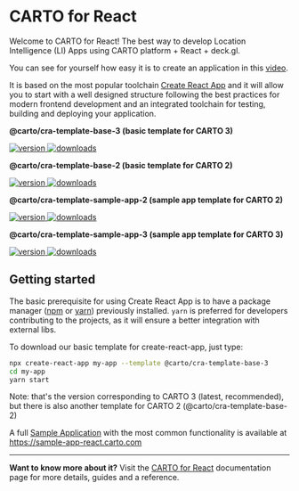 # CARTO for React

Welcome to CARTO for React! The best way to develop Location Intelligence (LI) Apps using CARTO platform + React + deck.gl.

You can see for yourself how easy it is to create an application in this [video](https://www.youtube.com/watch?v=G_BeSZPD2EQ).

It is based on the most popular toolchain [Create React App](https://github.com/facebook/create-react-app) and it will allow you to start with a well designed structure following the best practices for modern frontend development and an integrated toolchain for testing, building and deploying your application.

**@carto/cra-template-base-3 (basic template for CARTO 3)**

<a href="https://npmjs.org/package/@carto/cra-template-base-3">
  <img src="https://img.shields.io/npm/v/@carto/cra-template-base-3.svg?style=flat-square" alt="version" />
</a>

<a href="https://npmjs.org/package/@carto/cra-template-base-3">
  <img src="https://img.shields.io/npm/dt/@carto/cra-template-base-3.svg?style=flat-square" alt="downloads" />
</a>

**@carto/cra-template-base-2 (basic template for CARTO 2)**

<a href="https://npmjs.org/package/@carto/cra-template-base-2">
  <img src="https://img.shields.io/npm/v/@carto/cra-template-base-2.svg?style=flat-square" alt="version" />
</a>

<a href="https://npmjs.org/package/@carto/cra-template-base-2">
  <img src="https://img.shields.io/npm/dt/@carto/cra-template-base-2.svg?style=flat-square" alt="downloads" />
</a>

**@carto/cra-template-sample-app-2 (sample app template for CARTO 2)**

<a href="https://npmjs.org/package/@carto/cra-template-sample-app-2">
  <img src="https://img.shields.io/npm/v/@carto/cra-template-sample-app-2.svg?style=flat-square" alt="version" />
</a>

<a href="https://npmjs.org/package/@carto/cra-template-sample-app-2">
  <img src="https://img.shields.io/npm/dt/@carto/cra-template-sample-app-2.svg?style=flat-square" alt="downloads" />
</a>

**@carto/cra-template-sample-app-3 (sample app template for CARTO 3)**

<a href="https://npmjs.org/package/@carto/cra-template-sample-app-3">
  <img src="https://img.shields.io/npm/v/@carto/cra-template-sample-app-3.svg?style=flat-square" alt="version" />
</a>

<a href="https://npmjs.org/package/@carto/cra-template-sample-app-3">
  <img src="https://img.shields.io/npm/dt/@carto/cra-template-sample-app-3.svg?style=flat-square" alt="downloads" />
</a>

## Getting started

The basic prerequisite for using Create React App is to have a package manager ([npm](https://www.npmjs.com/get-npm) or [yarn](https://yarnpkg.com/)) previously installed. `yarn` is preferred for developers contributing to the projects, as it will ensure a better integration with external libs.

To download our basic template for create-react-app, just type:

```bash
npx create-react-app my-app --template @carto/cra-template-base-3
cd my-app
yarn start
```

Note: that's the version corresponding to CARTO 3 (latest, recommended), but there is also another template for CARTO 2 (@carto/cra-template-base-2)

A full [Sample Application](#sample-application) with the most common functionality is available at https://sample-app-react.carto.com

---

**Want to know more about it?**
Visit the [CARTO for React](https://docs.carto.com/react/) documentation page for more details, guides and a reference.
